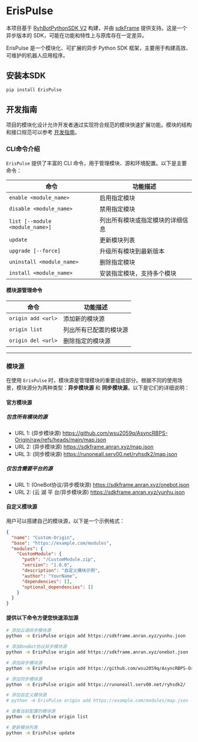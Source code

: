 # ErisPulse

本项目基于 [RyhBotPythonSDK V2](https://github.com/runoneall/RyhBotPythonSDK2) 构建，并由 [sdkFrame](https://github.com/runoneall/sdkFrame) 提供支持。这是一个异步版本的 SDK，可能在功能和特性上与原库存在一定差异。

ErisPulse 是一个模块化、可扩展的异步 Python SDK 框架，主要用于构建高效、可维护的机器人应用程序。

## 安装本SDK

```bash
pip install ErisPulse
```

## 开发指南

项目的模块化设计允许开发者通过实现符合规范的模块快速扩展功能。模块的结构和接口规范可以参考 [开发指南](https://github.com/wsu2059q/ErisPulse/blob/main/%E5%BC%80%E5%8F%91%E6%8C%87%E5%8D%97.md)。

### CLI命令介绍

`ErisPulse` 提供了丰富的 CLI 命令，用于管理模块、源和环境配置。以下是主要命令：

| 命令                          | 功能描述                           |
|-------------------------------|------------------------------------|
| `enable <module_name>`        | 启用指定模块                      |
| `disable <module_name>`       | 禁用指定模块                      |
| `list [--module <module_name>]` | 列出所有模块或指定模块的详细信息  |
| `update`                      | 更新模块列表                      |
| `upgrade [--force]`           | 升级所有模块到最新版本            |
| `uninstall <module_name>`     | 删除指定模块                      |
| `install <module_name>`       | 安装指定模块，支持多个模块         |

#### 模块源管理命令

| 命令                          | 功能描述                           |
|-------------------------------|------------------------------------|
| `origin add <url>`            | 添加新的模块源                    |
| `origin list`                 | 列出所有已配置的模块源            |
| `origin del <url>`            | 删除指定的模块源                  |


---

### 模块源

在使用 `ErisPulse` 时，模块源是管理模块的重要组成部分。根据不同的使用场景，模块源分为两种类型：**异步模块源** 和 **同步模块源**。以下是它们的详细说明：

#### 官方模块源

##### 包含所有模块的源
- URL 1: (异步模块源) https://github.com/wsu2059q/AsyncRBPS-Origin/raw/refs/heads/main/map.json
- URL 2: (异步模块源) https://sdkframe.anran.xyz/map.json
- URL 3: (同步模块源) https://runoneall.serv00.net/ryhsdk2/map.json

##### 仅包含需要平台的源

- URL 1: (OneBot协议/异步模块源) https://sdkframe.anran.xyz/onebot.json
- URL 2: (云 湖 平 台/异步模块源) https://sdkframe.anran.xyz/yunhu.json

#### 自定义模块源
用户可以搭建自己的模块源，以下是一个示例格式：
```json
{
  "name": "Custom-Origin",
  "base": "https://example.com/modules",
  "modules": {
    "CustomModule": {
      "path": "/CustomModule.zip",
      "version": "1.0.0",
      "description": "自定义模块示例",
      "author": "YourName",
      "dependencies": [],
      "optional_dependencies": []
    }
  }
}
```

#### 提供以下命令方便您快速添加源
```bash
# 添加云湖异步模块源
python -m ErisPulse origin add https://sdkframe.anran.xyz/yunhu.json

# 添加OneBot协议异步模块源
python -m ErisPulse origin add https://sdkframe.anran.xyz/onebot.json

# 添加异步模块源
python -m ErisPulse origin add https://github.com/wsu2059q/AsyncRBPS-Origin/raw/refs/heads/main/map.json

# 添加同步模块源
python -m ErisPulse origin add https://runoneall.serv00.net/ryhsdk2/

# 添加自定义模块源
# python -m ErisPulse origin add https://example.com/modules/map.json - (map.json可省略，会自动搜索该位置)

# 查看当前配置的模块源
python -m ErisPulse origin list

# 更新模块列表
python -m ErisPulse update
```
